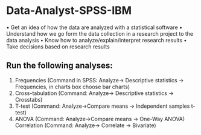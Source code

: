 # Data-Analyst-SPSS-IBM
• Get an idea of how the data are analyzed with a statistical software 
• Understand how we go form the data collection in a research project to the data  analysis 
• Know how to analyze/explain/interpret research results 
• Take decisions based on research results

## Run the following analyses:
1. Frequencies (Command in SPSS: Analyze→ Descriptive statistics → Frequencies, in
charts box choose bar charts)
2. Cross-tabulation (Command: Analyze→ Descriptive statistics → Crosstabs)
3. T-test (Command: Analyze→Compare means → Independent samples t-test)
4. ANOVA (Command: Analyze→Compare means → One-Way ANOVA)
Correlation (Command: Analyze→ Correlate → Bivariate)

